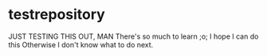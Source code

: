 # testrepository

JUST TESTING THIS OUT, MAN
There's so much to learn ;o;
I hope I can do this
Otherwise I don't know what to do next.
